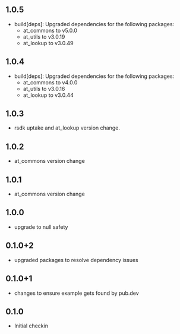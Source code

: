 ## 1.0.5
- build[deps]: Upgraded dependencies for the following packages:
  - at_commons to v5.0.0
  - at_utils to v3.0.19
  - at_lookup to v3.0.49
## 1.0.4
- build[deps]: Upgraded dependencies for the following packages:
    - at_commons to v4.0.0
    - at_utils to v3.0.16
    - at_lookup to v3.0.44
## 1.0.3
- rsdk uptake and at_lookup version change.
## 1.0.2
- at_commons version change
## 1.0.1
- at_commons version change
## 1.0.0
- upgrade to null safety
## 0.1.0+2
- upgraded packages to resolve dependency issues
## 0.1.0+1
- changes to ensure example gets found by pub.dev
## 0.1.0
- Initial checkin